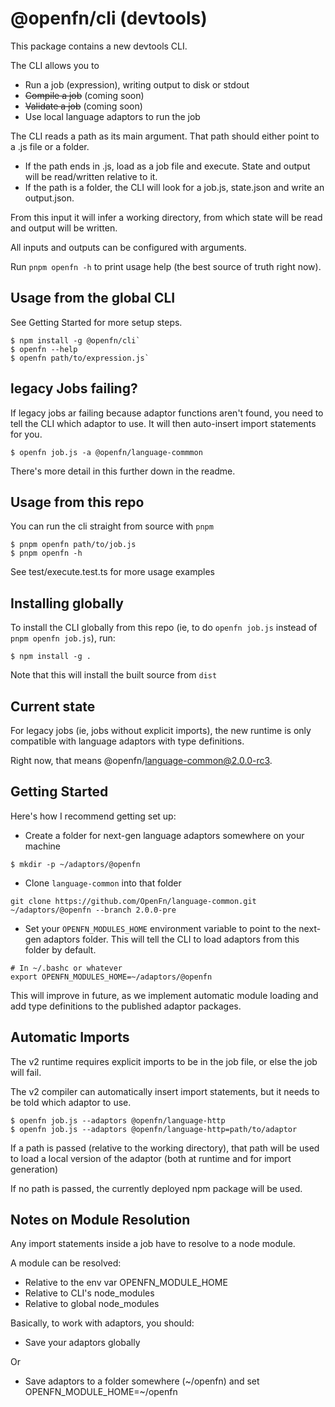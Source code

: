 # @openfn/cli (devtools)

This package contains a new devtools CLI.

The CLI allows you to
* Run a job (expression), writing output to disk or stdout
* ~~Compile a job~~ (coming soon)
* ~~Validate a job~~ (coming soon)
* Use local language adaptors to run the job

The CLI reads a path as its main argument. That path should either point to a .js file or a folder.

* If the path ends in .js, load as a job file and execute. State and output will be read/written relative to it.
* If the path is a folder, the CLI will look for a job.js, state.json and write an output.json.

From this input it will infer a working directory, from which state will be read and output will be written.

All inputs and outputs can be configured with arguments.

Run `pnpm openfn -h` to print usage help (the best source of truth right now).

## Usage from the global CLI

See Getting Started for more setup steps.

```
$ npm install -g @openfn/cli`
$ openfn --help
$ openfn path/to/expression.js`
```

## legacy Jobs failing?

If legacy jobs ar failing because adaptor functions aren't found, you need to tell the CLI which adaptor to use. It will then auto-insert import statements for you.

```
$ openfn job.js -a @openfn/language-commmon
```

There's more detail in this further down in the readme.

## Usage from this repo

You can run the cli straight from source with `pnpm`

```
$ pnpm openfn path/to/job.js
$ pnpm openfn -h
```

See test/execute.test.ts for more usage examples

## Installing globally

To install the CLI globally from this repo (ie, to do `openfn job.js` instead of `pnpm openfn job.js`), run:

```
$ npm install -g .
```

Note that this will install the built source from `dist`

## Current state

For legacy jobs (ie, jobs without explicit imports), the new runtime is only compatible with language adaptors with type definitions.

Right now, that means @openfn/language-common@2.0.0-rc3.

## Getting Started

Here's how I recommend getting set up:

* Create a folder for next-gen language adaptors somewhere on your machine

```
$ mkdir -p ~/adaptors/@openfn
```

* Clone `language-common` into that folder

```
git clone https://github.com/OpenFn/language-common.git ~/adaptors/@openfn --branch 2.0.0-pre
```

* Set your `OPENFN_MODULES_HOME` environment variable to point to the next-gen adaptors folder. This will tell the CLI to load adaptors from this folder by default.

```
# In ~/.bashc or whatever
export OPENFN_MODULES_HOME=~/adaptors/@openfn
```

This will improve in future, as we implement automatic module loading and add type definitions to the published adaptor packages.

## Automatic Imports

The v2 runtime requires explicit imports to be in the job file, or else the job will fail.

The v2 compiler can automatically insert import statements, but it needs to be told which adaptor to use.

```
$ openfn job.js --adaptors @openfn/language-http
$ openfn job.js --adaptors @openfn/language-http=path/to/adaptor
```

If a path is passed (relative to the working directory), that path will be used to load a local version of the adaptor (both at runtime and for import generation)

If no path is passed, the currently deployed npm package will be used.

## Notes on Module Resolution

Any import statements inside a job have to resolve to a node module.

A module can be resolved:

* Relative to the env var OPENFN_MODULE_HOME
* Relative to CLI's node_modules
* Relative to global node_modules

Basically, to work with adaptors, you should:

* Save your adaptors globally

Or

* Save adaptors to a folder somewhere (~/openfn) and set OPENFN_MODULE_HOME=~/openfn
